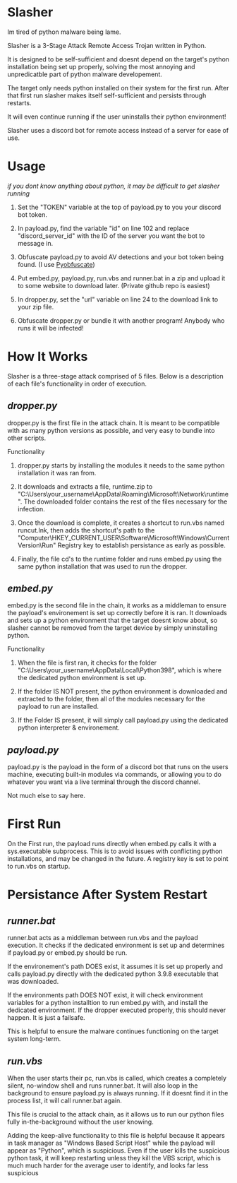 # Slasher
Im tired of python malware being lame.

Slasher is a 3-Stage Attack Remote Access Trojan written in Python. 

It is designed to be self-sufficient and doesnt depend on the target's python installation being set up properly, solving the most annoying and unpredicatble part of python malware developement.

The target only needs python installed on their system for the first run. After that first run slasher makes itself self-sufficient and persists through restarts. 

It will even continue running if the user uninstalls their python environment!

Slasher uses a discord bot for remote access instead of a server for ease of use.

# Usage

*if you dont know anything about python, it may be difficult to get slasher running*

1. Set the "TOKEN" variable at the top of payload.py to you your discord bot token.

2. In payload.py, find the variable "id" on line 102 and replace "discord_server_id" with the ID of the server you want the bot to message in.

3. Obfuscate payload.py to avoid AV detections and your bot token being found. (I use [Pyobfuscate](https://pyobfuscate.com))

4. Put embed.py, payload.py, run.vbs and runner.bat in a zip and upload it to some website to download later. (Private github repo is easiest)
   
5. In dropper.py, set the "url" variable on line 24 to the download link to your zip file.

6. Obfuscate dropper.py or bundle it with another program! Anybody who runs it will be infected!

# How It Works
Slasher is a three-stage attack comprised of 5 files. Below is a description of each file's functionality in order of execution.


## *dropper.py*

dropper.py is the first file in the attack chain. It is meant to be compatible with as many python versions as possible, and very easy to bundle into other scripts. 

Functionality
1.  dropper.py starts by installing the modules it needs to the same python installation it was ran from.
   
2.  It downloads and extracts a file, runtime.zip to "C:\Users\your_username\AppData\Roaming\Microsoft\Network\runtime". The downloaded folder contains the rest of the files necessary for the infection.
   
3.  Once the download is complete, it creates a shortcut to run.vbs named runcut.lnk, then adds the shortcut's path to the "Computer\HKEY_CURRENT_USER\Software\Microsoft\Windows\CurrentVersion\Run" Registry key to establish 
    persistance as early as possible.
  
4.  Finally, the file cd's to the runtime folder and runs embed.py using the same python installation that was used to run the dropper.


## *embed.py*

embed.py is the second file in the chain, it works as a middleman to ensure the payload's environement is set up correctly before it is ran. It downloads and sets up a python environment that the target doesnt know about, so slasher cannot be removed from the target device by simply uninstalling python.

Functionality
1. When the file is first ran, it checks for the folder "C:\Users\your_username\AppData\Local\Python398", which is where the dedicated python environment is set up.
   
2. If the folder IS NOT present, the python environment is downloaded and extracted to the folder, then all of the modules necessary for the payload to run are installed.
   
3. If the Folder IS present, it will simply call payload.py using the dedicated python interpreter & environement.


## *payload.py*

payload.py is the payload in the form of a discord bot that runs on the users machine, executing built-in modules via commands, or allowing you to do whatever you want via a live terminal through the discord channel.

Not much else to say here.


# First Run
On the First run, the payload runs directly when embed.py calls it with a sys.executable subprocess. This is to avoid issues with conflicting python installations, and may be changed in the future.
A registry key is set to point to run.vbs on startup. 



# Persistance After System Restart

## *runner.bat*

runner.bat acts as a middleman between run.vbs and the payload execution. It checks if the dedicated environment is set up and determines if payload.py or embed.py should be run. 

If the environement's path DOES exist, it assumes it is set up properly and calls payload.py directly with the dedicated python 3.9.8 executable that was downloaded.

If the environments path DOES NOT exist, it will check environment variables for a python installtion to run embed.py with, and install the dedicated environment. If the dropper executed properly, this should never happen. It is just a failsafe.

This is helpful to ensure the malware continues functioning on the target system long-term.

## *run.vbs*

When the user starts their pc, run.vbs is called, which creates a completely silent, no-window shell and runs runner.bat. It will also loop in the background to ensure payload.py is always running. If it doesnt find it in the process list, it will call runner.bat again.

This file is crucial to the attack chain, as it allows us to run our python files fully in-the-background without the user knowing. 

Adding the keep-alive functionality to this file is helpful because it appears in task manager as "Windows Based Script Host" while the payload will appear as "Python", which is suspicious. Even if the user kills the suspicious python task, it will keep restarting unless they kill the VBS script, which is much much harder for the average user to identify, and looks far less suspicious
